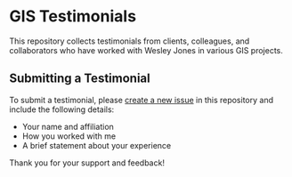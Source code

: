 # GIS Testimonials

This repository collects testimonials from clients, colleagues, and collaborators who have worked with Wesley Jones in various GIS projects.

## Submitting a Testimonial

To submit a testimonial, please [create a new issue](link-to-issues-page) in this repository and include the following details:
- Your name and affiliation
- How you worked with me
- A brief statement about your experience

Thank you for your support and feedback!
